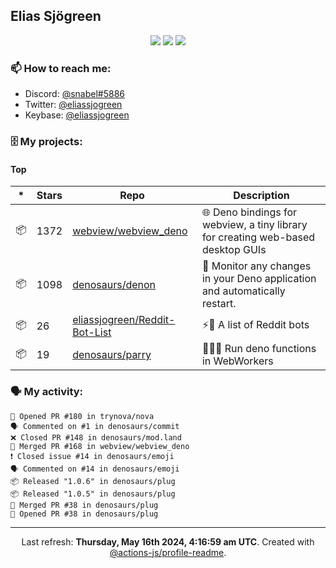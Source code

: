 ## Elias Sjögreen

<p align="center">
  <img src="https://img.shields.io/badge/🎂-dec. 2003-success" />
  <img src="https://img.shields.io/badge/🌎-Stockholm-informational" />
  <img src="https://img.shields.io/badge/👦-He/Him-informational" />
</p>

### 📫 How to reach me:

- Discord: [@snabel#5886](https://discord.com/users/267978757799673866)
- Twitter: [@eliassjogreen](https://twitter.com/eliassjogreen)
- Keybase: [@eliassjogreen](https://keybase.io/eliassjogreen)

### 🗄 My projects:

#### Top
|*|Stars|Repo|Description|
|---|---|---|---|
| 📦 | 1372 | [webview/webview_deno](https://github.com/webview/webview_deno) | 🌐 Deno bindings for webview, a tiny library for creating web-based desktop GUIs |
| 📦 | 1098 | [denosaurs/denon](https://github.com/denosaurs/denon) | 👀 Monitor any changes in your Deno application and automatically restart. |
| 📦 | 26 | [eliassjogreen/Reddit-Bot-List](https://github.com/eliassjogreen/Reddit-Bot-List) | ⚡️🤖 A list of Reddit bots |
| 📦 | 19 | [denosaurs/parry](https://github.com/denosaurs/parry) | 👷🏽‍♂️ Run deno functions in WebWorkers |

### 🗣 My activity:

```
💪 Opened PR #180 in trynova/nova
🗣 Commented on #1 in denosaurs/commit
❌ Closed PR #148 in denosaurs/mod.land
🎉 Merged PR #168 in webview/webview_deno
❗️ Closed issue #14 in denosaurs/emoji
🗣 Commented on #14 in denosaurs/emoji
📦 Released "1.0.6" in denosaurs/plug
📦 Released "1.0.5" in denosaurs/plug
🎉 Merged PR #38 in denosaurs/plug
💪 Opened PR #38 in denosaurs/plug
```

------------
<p align="center">Last refresh: <b>Thursday, May 16th 2024, 4:16:59 am UTC</b>. Created with <a href=https://github.com/marketplace/actions/profile-readme>@actions-js/profile-readme</a>.</p>
